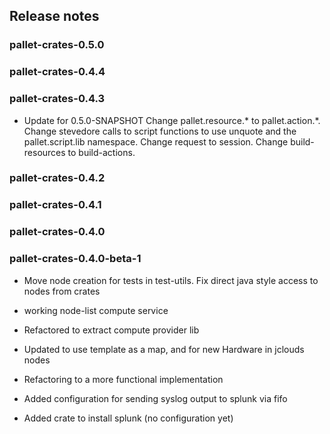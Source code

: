 ## Release notes


### pallet-crates-0.5.0


### pallet-crates-0.4.4


### pallet-crates-0.4.3

- Update for 0.5.0-SNAPSHOT
  Change pallet.resource.\* to pallet.action.\*. Change stevedore calls to
  script functions to use unquote and the pallet.script.lib namespace. 
  Change request to session.  Change build-resources to build-actions.


### pallet-crates-0.4.2


### pallet-crates-0.4.1


### pallet-crates-0.4.0


### pallet-crates-0.4.0-beta-1

- Move node creation for tests in test-utils. Fix direct java style access to
  nodes from crates

- working node-list compute service

- Refactored to extract compute provider lib

- Updated to use template as a map, and for new Hardware in jclouds nodes

- Refactoring to a more functional implementation

- Added configuration for sending syslog output to splunk via fifo

- Added crate to install splunk (no configuration yet)

